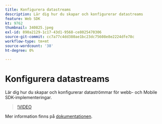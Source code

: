 ```yaml
---
title: Konfigurera datastreams
description: Lär dig hur du skapar och konfigurerar datastreams
feature: Web SDK
kt: 9762
thumbnail: 340825.jpeg
exl-id: 890a2129-1c17-43d1-9568-ce8025470306
source-git-commit: cc7a77c4dd380ae1bc23dc75608e8e2224dfe78c
workflow-type: tm+mt
source-wordcount: '38'
ht-degree: 0%

---
```


# Konfigurera datastreams

Lär dig hur du skapar och konfigurerar dataströmmar för webb- och Mobile SDK-implementeringar.

>[!VIDEO](https://video.tv.adobe.com/v/340825?quality=12&learn=on)

Mer information finns på [dokumentationen](https://experienceleague.adobe.com/docs/experience-platform/edge/fundamentals/datastreams.html).
